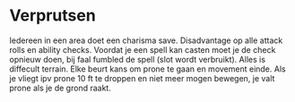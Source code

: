 # Verprutsen

Iedereen in een area doet een charisma save.
Disadvantage op alle attack rolls en ability checks.
Voordat je een spell kan casten moet je de check opnieuw doen, bij faal fumbled de spell (slot wordt verbruikt).
Alles is diffecult terrain.
Elke beurt kans om prone te gaan en movement einde.
Als je vliegt ipv prone 10 ft te droppen en niet meer mogen bewegen, je valt prone als je de grond raakt.
